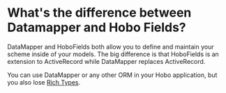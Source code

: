 # What's the difference between Datamapper and Hobo Fields?

DataMapper and HoboFields both allow you to define and maintain your scheme inside of your models.   The big difference is that HoboFields is an extension to ActiveRecord while DataMapper replaces ActiveRecord.

You can use DataMapper or any other ORM in your Hobo application, but you also lose [Rich Types](/manual/hobo_fields/rich_types).

